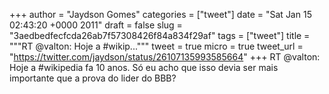 
+++
author = "Jaydson Gomes"
categories = ["tweet"]
date = "Sat Jan 15 02:43:20 +0000 2011"
draft = false
slug = "3aedbedfecfcda26ab7f57308426f84a834f29af"
tags = ["tweet"]
title = """RT @valton: Hoje a #wikip..."""
tweet = true
micro = true
tweet_url = "https://twitter.com/jaydson/status/26107135993585664"
+++
RT @valton: Hoje a #wikipedia fa 10 anos. Só eu acho que isso devia ser mais importante que a prova do lider do BBB?
